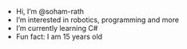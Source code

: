 -  Hi, I’m @soham-rath
-  I’m interested in robotics, programming and more
-  I’m currently learning C#
-  Fun fact: I am 15 years old
